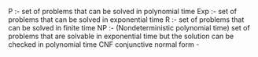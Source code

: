 P :- set of problems that can be solved in polynomial time
Exp :- set of problems that can be solved in exponential time
R :- set of problems that can be solved in finite time
NP :- (Nondeterministic polynomial time) set of problems that are solvable in exponential time but the solution can be checked in polynomial time
CNF conjunctive normal form - 